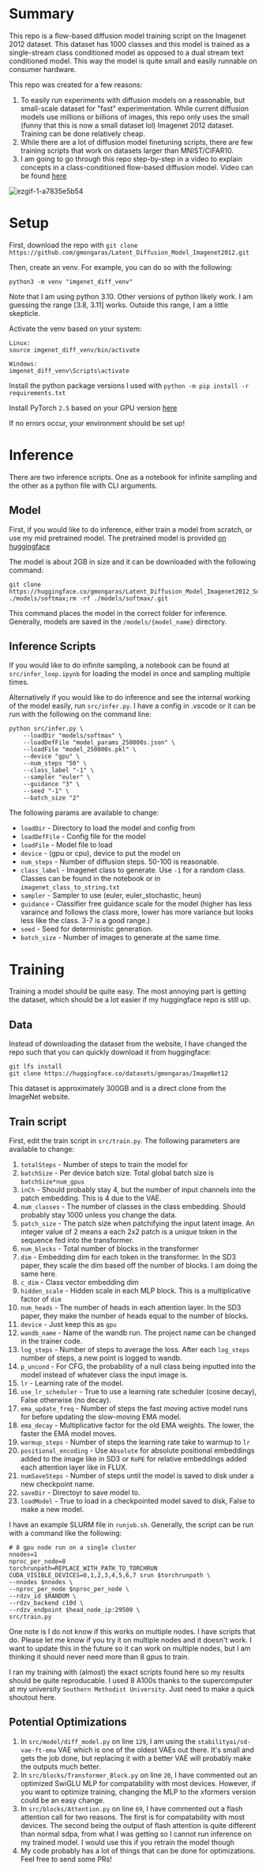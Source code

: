 # Summary

This repo is a flow-based diffusion model training script on the Imagenet 2012 dataset. This dataset has 1000 classes and this model is trained as a single-stream class conditioned model as opposed to a dual stream text conditioned model. This way the model is quite small and easily runnable on consumer hardware.

This repo was created for a few reasons:
1. To easily run experiments with diffusion models on a reasonable, but small-scale dataset for "fast" experimentation. While current diffusion models use millions or billions of images, this repo only uses the small (funny that this is now a small dataset lol) Imagenet 2012 dataset. Training can be done relatively cheap.
2. While there are a lot of diffusion model finetuning scripts, there are few training scripts that work on datasets larger than MNIST/CIFAR10.
3. I am going to go through this repo step-by-step in a video to explain concepts in a class-conditioned flow-based diffusion model. Video can be found [here](https://www.youtube.com/live/zgb0g1qM6pE?si=0uED2JpZ1m8KK-SV)

![ezgif-1-a7835e5b54](https://github.com/user-attachments/assets/c7daa233-440d-4fdf-9803-924ac7bb2fff)

# Setup

First, download the repo with `git clone https://github.com/gmongaras/Latent_Diffusion_Model_Imagenet2012.git`

Then, create an venv. For example, you can do so with the following:
```
python3 -m venv "imgenet_diff_venv"
```

Note that I am using python 3.10. Other versions of python likely work. I am guessing the range [3.8, 3.11] works. Outside this range, I am a little skepticle.

Activate the venv based on your system:
```{Linux}
Linux:
source imgenet_diff_venv/bin/activate
```
```{Windows}
Windows:
imgenet_diff_venv\Scripts\activate
```

Install the python package versions I used with `python -m pip install -r requirements.txt`

Install PyTorch `2.5` based on your GPU version [here](https://pytorch.org/get-started/locally/)

If no errors occur, your environment should be set up!



# Inference

There are two inference scripts. One as a notebook for infinite sampling and the other as a python file with CLI arguments.


## Model

First, if you would like to do inference, either train a model from scratch, or use my mid pretrained model. The pretrained model is provided [on huggingface](https://huggingface.co/gmongaras/Latent_Diffusion_Model_Imagenet2012_Softmax_250000)

The model is about 2GB in size and it can be downloaded with the following command:
```
git clone https://huggingface.co/gmongaras/Latent_Diffusion_Model_Imagenet2012_Softmax_250000 ./models/softmax;rm -rf ./models/softmax/.git
```

This command places the model in the correct folder for inference. Generally, models are saved in the `/models/{model_name}` directory.


## Inference Scripts

If you would like to do infinite sampling, a notebook can be found at `src/infer_loop.ipynb` for loading the model in once and sampling multiple times.



Alternatively if you would like to do inference and see the internal working of the model easily, run `src/infer.py`. I have a config in .vscode or it can be run with the following on the command line:
```
python src/infer.py \
    --loadDir "models/softmax" \
    --loadDefFile "model_params_250000s.json" \
    --loadFile "model_250000s.pkl" \
    --device "gpu" \
    --num_steps "50" \
    --class_label "-1" \
    --sampler "euler" \
    --guidance "3" \
    --seed "-1" \
    --batch_size "2"
```

The following params are available to change:
- `loadDir` - Directory to load the model and config from
- `loadDefFile` - Config file for the model
- `loadFile` - Model file to load
- `device` - (gpu or cpu), device to put the model on
- `num_steps` - Number of diffusion steps. 50-100 is reasonable.
- `class_label` - Imagenet class to generate. Use `-1` for a random class. Classes can be found in the notebook or in `imagenet_class_to_string.txt`
- `sampler` - Sampler to use (euler, euler_stochastic, heun)
- `guidance` - Classifier free guidance scale for the model (higher has less varaince and follows the class more, lower has more variance but looks less like the class. 3-7 is a good range.)
- `seed` - Seed for deterministic generation.
- `batch_size` - Number of images to generate at the same time.







# Training

Training a model should be quite easy. The most annoying part is getting the dataset, which should be a lot easier if my huggingface repo is still up.

## Data

Instead of downloading the dataset from the website, I have changed the repo such that you can quickly download it from huggingface:

```
git lfs install
git clone https://huggingface.co/datasets/gmongaras/ImageNet12
``` 

This dataset is approximately 300GB and is a direct clone from the ImageNet website.

## Train script

First, edit the train script in `src/train.py`. The following parameters are available to change:
1. `totalSteps` - Number of steps to train the model for
2. `batchSize` - Per device batch size. Total global batch size is `batchSize*num_gpus`
3. `inCh` - Should probably stay 4, but the number of input channels into the patch embedding. This is 4 due to the VAE.
4. `num_classes` - The number of classes in the class embedding. Should probably stay 1000 unless you change the data.
5. `patch_size` - The patch size when patchifying the input latent image. An integer value of 2 means a each 2x2 patch is a unique token in the sequence fed into the transformer.
6. `num_blocks` - Total number of blocks in the transformer
7. `dim` - Embedding dim for each token in the transformer. In the SD3 paper, they scale the dim based off the number of blocks. I am doing the same here. 
8. `c_dim` - Class vector embedding dim
9. `hidden_scale` - Hidden scale in each MLP block. This is a multiplicative factor of `dim`
10. `num_heads` - The number of heads in each attention layer. In the SD3 paper, they make the number of heads equal to the number of blocks.
11. `device` - Just keep this as `gpu`
12. `wandb_name` - Name of the wandb run. The project name can be changed in the trainer code.
13. `log_steps` - Number of steps to average the loss. After each `log_steps` number of steps, a new point is logged to wandb.
14. `p_uncond` - For CFG, the probability of a null class being inputted into the model instead of whatever class the input image is.
15. `lr` - Learning rate of the model.
16. `use_lr_scheduler` - True to use a learning rate scheduler (cosine decay), False otherwise (no decay).
17. `ema_update_freq` - Number of steps the fast moving active model runs for before updating the slow-moving EMA model.
18. `ema_decay` - Multiplicative factor for the old EMA weights. The lower, the faster the EMA model moves.
19. `warmup_steps` - Number of steps the learning rate take to warmup to `lr`
20. `positional_encoding` - Use `Absolute` for absolute positional embeddings added to the image like in SD3 or `RoPE` for relative embeddings added each attention layer like in FLUX.
21. `numSaveSteps` - Number of steps until the model is saved to disk under a new checkpoint name.
22. `saveDir` - Directoyr to save model to.
23. `loadModel` - True to load in a checkpointed model saved to disk, False to make a new model.

I have an example SLURM file in `runjob.sh`. Generally, the script can be run with a command like the following:
```
# 8 gpu node run on a single cluster
nnodes=1
nproc_per_node=8
torchrunpath=REPLACE_WITH_PATH_TO_TORCHRUN
CUDA_VISIBLE_DEVICES=0,1,2,3,4,5,6,7 srun $torchrunpath \
--nnodes $nnodes \
--nproc_per_node $nproc_per_node \
--rdzv_id $RANDOM \
--rdzv_backend c10d \
--rdzv_endpoint $head_node_ip:29500 \
src/train.py
```

One note is I do not know if this works on multiple nodes. I have scripts that do. Please let me know if you try it on multiple nodes and it doesn't work. I want to update this in the future so it can work on multiple nodes, but I am thinking it should never need more than 8 gpus to train.

I ran my training with (almost) the exact scripts found here so my results should be quite reproducable. I used 8 A100s thanks to the supercomputer at my university `Southern Methodist University`. Just need to make a quick shoutout here.


## Potential Optimizations
1. In `src/model/diff_model.py` on line `129`, I am using the `stabilityai/sd-vae-ft-ema` VAE which is one of the oldest VAEs out there. It's small and gets the job done, but replacing it with a better VAE will probably make the outputs much better.
2. In `src/blocks/Transformer_Block.py` on line `20`, I have commented out an optimized SwiGLU MLP for compatability with most devices. However, if you want to optimize training, changing the MLP to the xformers version could be an easy change.
3. In `src/blocks/Attention.py` on line `69`, I have commented out a flash attention call for two reasons. The first is for compatability with most devices. The second being the output of flash attention is quite different than normal sdpa, from what I was getting so I cannot run inference on my trained model. I would use this if you retrain the model though
4. My code probably has a lot of things that can be done for optimizations. Feel free to send some PRs!

